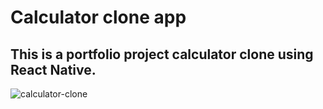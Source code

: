 # Calculator clone app

## This is a portfolio project calculator clone using React Native.
![calculator-clone](https://github.com/redmejia/calculator/assets/51460153/feeaf71e-bee9-4503-8a85-2d905b9c7ace)
